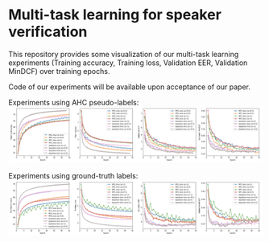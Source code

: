 # Multi-task learning for speaker verification

This repository provides some visualization of our multi-task learning experiments (Training accuracy, Training loss, Validation EER, Validation MinDCF) over training epochs.

Code of our experiments will be available upon acceptance of our paper. 

Experiments using AHC pseudo-labels: ![](/True_labels.png)

Experiments using ground-truth labels: ![](/AHC_pseudo_labels.png)
